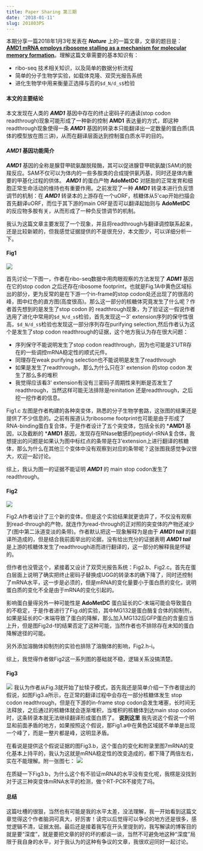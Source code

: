 ```yaml
---
title: Paper Sharing 第三期
date: '2018-01-11'
slug: 201803PS
---
```

本期分享一篇2018年1月3号发表在 ***Nature*** 上的一篇文章，文章的题目是： [**AMD1 mRNA employs ribosome stalling as a mechanism for molecular memory formation**](https://www.nature.com/articles/nature25174)。理解这篇文章需要的基本知识有：
* ribo-seq 技术相关知识，以及简单的数据分析流程
* 简单的分子生物学实验，如载体克隆、双荧光报告系统
* 进化生物学中用来衡量正选择与否的`$d_N/d_s$`检验

#### 本文的主要结论
本文发现在人类的 ***AMD1*** 基因中存在的终止密码子的通读(stop codon readthrough)现象可能形成了一种新的控制 **AMD1** 表达量的方式，即这种readthrough现象使得一条 ***AMD1*** 基因的转录本只能翻译出一定数量的蛋白质(具体的模型放在图三讲)，从而在翻译层面达到控制蛋白质水平的目的。

#### ***AMD1*** 基因功能简介
***AMD1*** 基因的全称是腺苷甲硫氨酸脱羧酶，其可以促进腺苷甲硫氨酸(SAM)的脱羧反应。SAM不仅可以为体内的一些多胺类的合成提供氨丙基，同时还是体内重要的甲基化过程的供体。 ***AMD1*** 的蛋白产物 **AdoMetDC** 对胚胎的正常发育和细胞正常生命活动的维持也有重要作用。之前发现了一种 ***AMD1*** 转录本进行负反馈调节的机制：在 ***AMD1*** 转录本的上游存在一个uORF，核糖体从5'cap开始扫描会首先翻译uORF，而位于其下游的main ORF是否可以翻译起始则与 **AdoMetDC** 的反应物多胺有关，从而形成了一种负反馈调节的机制。

我认为这篇文章主要发现了一个现象，并且将readthrough与翻译调控联系起来，还是比较新颖的，但我感觉证据提供的不是很充分，本文图少，可以详细分析一下。
#### Fig1

![](https://media.nature.com/lw926/nature-assets/nature/journal/vaop/ncurrent/images/nature25174-f1.jpg)

首先讨论一下图一，作者在ribo-seq数据中用肉眼观察的方法发现了 ***ADM1*** 基因在它的stop codon 之后还存在ribosome footprint，也就是Fig.1A中黄色区域标出的部分，更为反常的是在下游一个in-frame的stop codon处还出现了的很高的峰，图中红色的直方图(高度很高)。那么这一部分的核糖体究竟发生了什么呢？作者首先想到的是发生了stop codon 的 readthrough现象，为了验证这一假说作者选用了进化中常用的`$d_N/d_s$`检验，首先发现这一3' extension序列的保守性很高，`$d_N/d_s$`检验也发现这一部分序列存在purifying selection,然后作者认为这个是发生了stop codon readthrough的证据，这个地方我认为存在很大问题：

* 序列保守不能说明发生了stop codon readthrough，因为也可能是3'UTR存在的一些调控mRNA稳定性的顺式元件。
* 同理存在weak purifying selection也不能说明是发生了readthrough
* 如果是发生了readthrough，那么为什么只在3' extension 的stop codon 发生了那么多的堆积
* 我觉得应该看3' extension有没有三密码子周期性来判断是否发生了readthrough，当然这样可能无法排除是reinitation 还是readthrough，之后挖一挖作者的信息。

Fig1.c 左图是作者构建的各种突变体，熟悉的分子生物学套路，这张图的结果还是提供了不少信息的。之前有报道认为ribosome footprint也可能是由于形成了RNA-binding蛋白复合体，于是作者设计了五个突变体，包括全长的 ***AMD1** 基因，以及截断的 ***AMD1** 基因，发现存在RNase敏感的peptidyl-tRNA复合体，我想提出的问题是如果认为图中标红点的条带是在3'extension上进行翻译的核糖体，那么为什么在其他三个变体中没有观察到对应的条带呢？这张图我感觉争议很大，欢迎一起讨论。

综上，我认为图一的证据不能证明 ***AMD1***  的 main stop codon发生了readthrough。

#### Fig2
![](https://media.nature.com/lw926/nature-assets/nature/journal/vaop/ncurrent/images/nature25174-f2.jpg)

Fig2.A作者设计了三个新的变体，但是这个实验结果就更诡异了，不仅没有观察到read-through的产物，就连作为read-through的正对照的突变体的产物还减少了(图中第二泳道变淡的条带)。作者默认把这一现象解释为是由于 ***AMD1 tail*** 的翻译所造成的，但是结合我前面举出的论据，没有给出充分的证据表明 ***AMD1 tail*** 是上游的核糖体发生了readthrough进而进行翻译的，这一部分的解释我是怀疑的。

但作者也没管这个，紧接着又设计了双荧光报告系统：Fig2.b、Fig2.c。首先在蛋白层面上说明了确实把终止密码子替换成UGG的转录本的确下降了，同时还控制了mRNA水平，这一步是必须的，但是mRNA的变化量要小于蛋白质的变化，说明蛋白质的变化不全是由于mRNA的变化引起的。

影响蛋白量得另外一种可能性是  **AdoMetDC**  蛋白延长的C-末端可能会导致蛋白的不稳定，于是作者进行了Fig.d的实验，其中MG132是蛋白酶复合体的抑制剂，如果是延长的C-末端导致了蛋白的降解，那么加入MG132后GFP蛋白的含量应当上升，但是图Fig2d-f的结果否定了这种可能，当然作者也不排除存在未知的蛋白降解途径的可能。

另外添加溶酶体抑制剂的实验也排除了溶酶体的影响，Fig2.h-i。

综上，我觉得作者做Fig2这一系列图的基础就不稳，逻辑关系没搞清楚。
#### Fig3
![](https://media.nature.com/lw926/nature-assets/nature/journal/vaop/ncurrent/images/nature25174-f3.jpg)
我认为作者从Fig.3就开始了扯犊子模式，首先我还是简单介绍一下作者提出的假说，如图Fig3.a所示，在正常的翻译过程中会存在一部分核糖体发生 stop codon readthrough，但是在下游的in-frame stop codon会发生堵塞，长时间无法释放，之后通过的核糖体就会逐渐堆积，当堆积的核糖体到达main stop codon时，这条转录本就无法继续翻译形成蛋白质了。 **说到这里**
 我先说这个假说一个明显和前面矛盾的地方，如果按照这个假说，那Fig1.a中在黄色区域就不单单是出现一个峰了，而是一整片都是峰，这明显矛盾。

 在看说是提供这个假说证据的图Fig3.b，这个蛋白的变化和附录里图7mRNA的变化基本上持平的，我认为这就是mRNA稳定性的改变造成的，都下降了两倍左右，实在不能理解。附一张图七：
 ![](https://media.nature.com/lw926/nature-assets/nature/journal/vaop/ncurrent/images_supplementary/nature25174-sf7.jpg)

 在质疑一下Fig3.b，为什么这个有不验证mRNA的水平没有变化呢，我楞是没找到对于这三种突变体mRNA水平的检测，做个RT-PCR不接完了吗。

 #### 总结
 这篇吐槽的很狠，当然也有可能是我的水平太差，没法理解，我一开始看到这篇文章觉得这个作者脑洞可真大，好厉害！读完以后觉得可以争论的地方还是很多，感觉逻辑不清，证据太弱。最后还是接着我写在开头里提到的，我写解读的博客目的就是要“深度”，就是要把文章的好的坏的都谈一谈，当然不可避免地这种“深度”局限于我自身的水平，对于我认为的这种有争议的文章，我很欢迎同好一起讨论。
